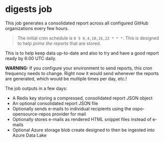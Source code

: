 # digests job

This job generates a consolidated report across all configured GitHub organizations
every few hours.

> The initial cron schedule is `0 5 0,4,10,16,22 * * *`. This is designed to help _prime the reports_ that are stored.

This is to help keep data up-to-date and also to try and have a good report ready by 6:00 UTC daily.

__WARNING:__ If you configure your environment to send reports, this cron frequency needs to change. Right now it would send whenever the reports are generated, which would be multiple times per day, etc.!

The job outputs in a few days:

- A Redis key storing a compressed, consolidated report JSON object
- An optional consolidated report JSON file
- Optionally sends e-mails to individual recipients using the ospo-opensource-repos provider for mail
- Optionally stores e-mails as rendered HTML snippet files instead of e-mails
- Optional Azure storage blob create designed to then be ingested into Azure Data Lake